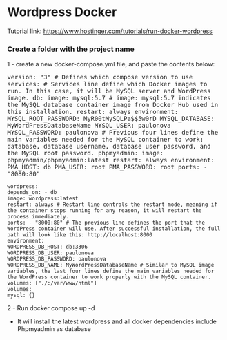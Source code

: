 # Wordpress Docker

Tutorial link: https://www.hostinger.com/tutorials/run-docker-wordpress

### Create a folder with the project name

1 - create a new docker-compose.yml file, and paste the contents below:

<samp>
  version: "3"
    # Defines which compose version to use
    services:
      # Services line define which Docker images to run. In this case, it will be MySQL server and WordPress image.
      db:
        image: mysql:5.7
        # image: mysql:5.7 indicates the MySQL database container image from Docker Hub used in this installation.
        restart: always
        environment:
          MYSQL_ROOT_PASSWORD: MyR00tMySQLPa$$5w0rD
          MYSQL_DATABASE: MyWordPressDatabaseName
          MYSQL_USER: paulonova
          MYSQL_PASSWORD: paulonova
          # Previous four lines define the main variables needed for the MySQL container to work: database, database username, database user password, and the MySQL root password.
      phpmyadmin:
        image: phpmyadmin/phpmyadmin:latest
        restart: always
        environment:
          PMA_HOST: db
          PMA_USER: root
          PMA_PASSWORD: root
        ports:
          - "8080:80"

    wordpress:
    depends_on: - db
    image: wordpress:latest
    restart: always # Restart line controls the restart mode, meaning if the container stops running for any reason, it will restart the process immediately.
    ports: - "8000:80" # The previous line defines the port that the WordPress container will use. After successful installation, the full path will look like this: http://localhost:8000
    environment:
    WORDPRESS_DB_HOST: db:3306
    WORDPRESS_DB_USER: paulonova
    WORDPRESS_DB_PASSWORD: paulonova
    WORDPRESS_DB_NAME: MyWordPressDatabaseName # Similar to MySQL image variables, the last four lines define the main variables needed for the WordPress container to work properly with the MySQL container.
    volumes: ["./:/var/www/html"]
    volumes:
    mysql: {}

</samp>

2 - Run docker compose up -d

- It will install the latest wordpress and all docker dependencies include Phpmyadmin as database

